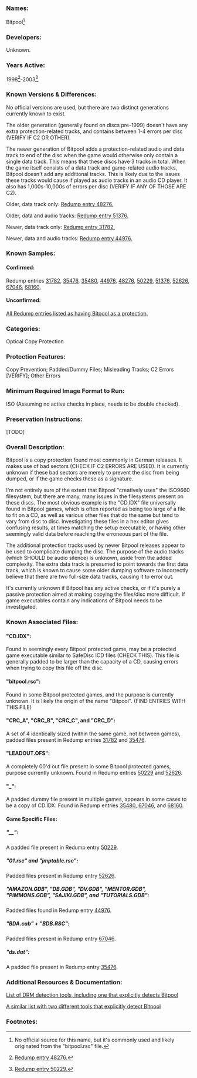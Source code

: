 ### Names:
Bitpool[^1]

### Developers:
Unknown.

### Years Active: 
1998[^2]-2003[^3]

### Known Versions & Differences: 
No official versions are used, but there are two distinct generations currently known to exist. 

The older generation (generally found on discs pre-1999) doesn't have any extra protection-related tracks, and contains between 1-4 errors per disc (VERIFY IF C2 OR OTHER).

The newer generation of Bitpool adds a protection-related audio and data track to end of the disc when the game would otherwise only contain a single data track. This means that these discs have 3 tracks in total. When the game itself consists of a data track and game-related audio tracks, Bitpool doesn't add any additional tracks. This is likely due to the issues these tracks would cause if played as audio tracks in an audio CD player. It also has 1,000s-10,000s of errors per disc (VERIFY IF ANY OF THOSE ARE C2).

Older, data track only: [Redump entry 48276.](http://redump.org/disc/48276)

Older, data and audio tracks: [Redump entry 51376.](http://redump.org/disc/51376)

Newer, data track only: [Redump entry 31782.](http://redump.org/disc/31782)

Newer, data and audio tracks: [Redump entry 44976.](http://redump.org/disc/44976)

### Known Samples: 
#### Confirmed: 
Redump entries
[31782](http://redump.org/disc/31782),
[35476](http://redump.org/disc/35476),
[35480](http://redump.org/disc/35480),
[44976](http://redump.org/disc/44976),
[48276](http://redump.org/disc/48276), [50229](http://redump.org/disc/50229), 
[51376](http://redump.org/disc/51376), [52626](http://redump.org/disc/52626), 
[67046](http://redump.org/disc/67046),
[68160](http://redump.org/disc/68160),

#### Unconfirmed:
[All Redump entries listed as having Bitpool as a protection.](http://redump.org/discs/quicksearch/bitpool/protection/only)

### Categories: 
Optical Copy Protection

### Protection Features:
Copy Prevention; Padded/Dummy Files; Misleading Tracks; C2 Errors [VERIFY]; Other Errors

### Minimum Required Image Format to Run:
ISO (Assuming no active checks in place, needs to be double checked).

### Preservation Instructions:
[TODO]

### Overall Description:
Bitpool is a copy protection found most commonly in German releases. It makes use of bad sectors (CHECK IF C2 ERRORS ARE USED). It is currently unknown if these bad sectors are merely to prevent the disc from being dumped, or if the game checks these as a signature.

I'm not entirely sure of the extent that Bitpool "creatively uses" the ISO9660 filesystem, but there are many, many issues in the filesystems present on these discs. The most obvious example is the "CD.IDX" file universally found in Bitpool games, which is often reported as being too large of a file to fit on a CD, as well as various other files that do the same but tend to vary from disc to disc. Investigating these files in a hex editor gives confusing results, at times matching the setup executable, or having other seemingly valid data before reaching the erroneous part of the file.

The additional protection tracks used by newer Bitpool releases appear to be used to complicate dumping the disc. The purpose of the audio tracks (which SHOULD be audio silence) is unknown, aside from the added complexity. The extra data track is presumed to point towards the first data track, which is known to cause some older dumping software to incorrectly believe that there are two full-size data tracks, causing it to error out.

It's currently unknown if Bitpool has any active checks, or if it's purely a passive protection aimed at making copying the files/disc more difficult. If game executables contain any indications of Bitpool needs to be investigated.

### Known Associated Files:
#### "CD.IDX": 
Found in seemingly every Bitpool protected game, may be a protected game executable similar to SafeDisc ICD files (CHECK THIS). This file is generally padded to be larger than the capacity of a CD, causing errors when trying to copy this file off the disc.

#### "bitpool.rsc":
Found in some Bitpool protected games, and the purpose is currently unknown. It is likely the origin of the name "Bitpool". (FIND ENTRIES WITH THIS FILE)

#### "CRC_A", "CRC_B", "CRC_C", and "CRC_D":
A set of 4 identically sized (within the same game, not between games), padded files present in Redump entries [31782](http://redump.org/disc/31782) and [35476](http://redump.org/disc/35476).

#### "LEADOUT.OFS": 
A completely 00'd out file present in some Bitpool protected games, purpose currently unknown. Found in Redump entries [50229](http://redump.org/disc/50229) and [52626](http://redump.org/disc/52626).

#### "_":
A padded dummy file present in multiple games, appears in some cases to be a copy of CD.IDX. Found in Redump entries [35480](http://redump.org/disc/35480),  [67046](http://redump.org/disc/67046), and [68160](http://redump.org/disc/68160).

#### Game Specific Files:

##### "__":
A padded file present in Redump entry [50229](http://redump.org/disc/50229).

#####  "01.rsc" and "jmptable.rsc":
Padded files present in Redump entry [52626](http://redump.org/disc/52626).

##### "AMAZON.GDB", "DB.GDB",  "DV.GDB", "MENTOR.GDB", "PIMMONS.GDB", "SAJIKI.GDB", and "TUTORIALS.GDB":
Padded files found in Redump entry [44976](http://redump.org/disc/44976).

##### "BDA.cab" + "BDB.RSC":
Padded files present in Redump entry [67046](http://redump.org/disc/67046).
 
#####  "ds.dat": 
A padded file present in Redump entry [35476](http://redump.org/disc/35476).

### Additional Resources & Documentation:
[List of DRM detection tools, including one that explicitly detects Bitpool](http://www.gameburnworld.com/cdridentifyingtools.shtml)

[A similar list with two different tools that explicitly detect Bitpool](https://www.cdmediaworld.com/hardware/cdrom/cd_utils_2.shtml)

### Footnotes:
[^1]: No official source for this name, but it's commonly used and likely originated from the "bitpool.rsc" file.
[^2]: [Redump entry 48276.](http://redump.org/disc/48276)
[^3]: [Redump entry 50229.](http://redump.org/disc/50229)